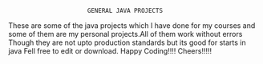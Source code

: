                           GENERAL JAVA PROJECTS
These are some of the java projects which I have done for my courses and some of them are my personal projects.All of them work without errors
Though they are not upto production standards but its good for starts  in java
Fell free to edit or download.
Happy Coding!!!!
Cheers!!!!!
